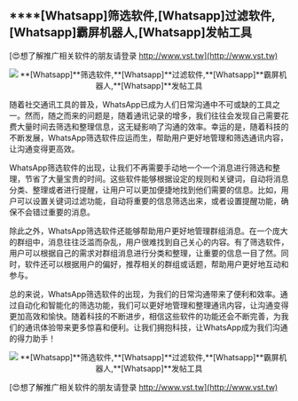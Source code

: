 ## ****[Whatsapp]**筛选软件,**[Whatsapp]**过滤软件,**[Whatsapp]**霸屏机器人,**[Whatsapp]**发帖工具**

[😍想了解推广相关软件的朋友请登录 http://www.vst.tw](http://www.vst.tw)

 <center><img src="https://vst.tw/MP4/tuiguang/png/3.png" alt="**[Whatsapp]**筛选软件,**[Whatsapp]**过滤软件,**[Whatsapp]**霸屏机器人,**[Whatsapp]**发帖工具"></center>

随着社交通讯工具的普及，WhatsApp已成为人们日常沟通中不可或缺的工具之一。然而，随之而来的问题是，随着通讯记录的增多，我们往往会发现自己需要花费大量时间去筛选和整理信息，这无疑影响了沟通的效率。幸运的是，随着科技的不断发展，WhatsApp筛选软件应运而生，帮助用户更好地管理和筛选通讯内容，让沟通变得更高效。

WhatsApp筛选软件的出现，让我们不再需要手动地一个一个消息进行筛选和整理，节省了大量宝贵的时间。这些软件能够根据设定的规则和关键词，自动将消息分类、整理或者进行提醒，让用户可以更加便捷地找到他们需要的信息。比如，用户可以设置关键词过滤功能，自动将重要的信息筛选出来，或者设置提醒功能，确保不会错过重要的消息。

除此之外，WhatsApp筛选软件还能够帮助用户更好地管理群组消息。在一个庞大的群组中，消息往往泛滥而杂乱，用户很难找到自己关心的内容。有了筛选软件，用户可以根据自己的需求对群组消息进行分类和整理，让重要的信息一目了然。同时，软件还可以根据用户的偏好，推荐相关的群组或话题，帮助用户更好地互动和参与。

总的来说，WhatsApp筛选软件的出现，为我们的日常沟通带来了便利和效率。通过自动化和智能化的筛选功能，我们可以更好地管理和整理通讯内容，让沟通变得更加高效和愉快。随着科技的不断进步，相信这些软件的功能还会不断完善，为我们的通讯体验带来更多惊喜和便利。让我们拥抱科技，让WhatsApp成为我们沟通的得力助手！

 <center><img src="https://vst.tw/MP4/tuiguang/png/8.png" alt="**[Whatsapp]**筛选软件,**[Whatsapp]**过滤软件,**[Whatsapp]**霸屏机器人,**[Whatsapp]**发帖工具"></center>

[😍想了解推广相关软件的朋友请登录 http://www.vst.tw](http://www.vst.tw)



